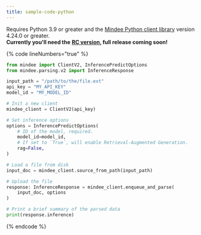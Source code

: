```yaml
---
title: sample-code-python
---
```


Requires Python 3.9 or greater and the [Mindee Python client library](https://pypi.org/project/mindee/) version 4.24.0 or greater.\
**Currently you'll need the** [**RC version**](https://pypi.org/project/mindee/4.24.0rc2/)**, full release coming soon!**

{% code lineNumbers="true" %}
```python
from mindee import ClientV2, InferencePredictOptions
from mindee.parsing.v2 import InferenceResponse

input_path = "/path/to/the/file.ext"
api_key = "MY_API_KEY"
model_id = "MY_MODEL_ID"

# Init a new client
mindee_client = ClientV2(api_key)

# Set inference options
options = InferencePredictOptions(
    # ID of the model, required.
    model_id=model_id,
    # If set to `True`, will enable Retrieval-Augmented Generation.
    rag=False,
)

# Load a file from disk
input_doc = mindee_client.source_from_path(input_path)

# Upload the file
response: InferenceResponse = mindee_client.enqueue_and_parse(
    input_doc, options
)

# Print a brief summary of the parsed data
print(response.inference)
```
{% endcode %}
